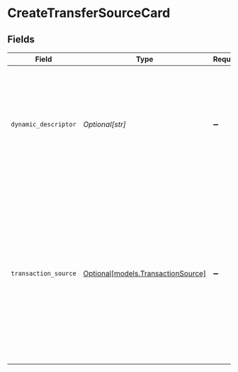 # CreateTransferSourceCard


## Fields

| Field                                                                                                                                                                                            | Type                                                                                                                                                                                             | Required                                                                                                                                                                                         | Description                                                                                                                                                                                      | Example                                                                                                                                                                                          |
| ------------------------------------------------------------------------------------------------------------------------------------------------------------------------------------------------ | ------------------------------------------------------------------------------------------------------------------------------------------------------------------------------------------------ | ------------------------------------------------------------------------------------------------------------------------------------------------------------------------------------------------ | ------------------------------------------------------------------------------------------------------------------------------------------------------------------------------------------------ | ------------------------------------------------------------------------------------------------------------------------------------------------------------------------------------------------ |
| `dynamic_descriptor`                                                                                                                                                                             | *Optional[str]*                                                                                                                                                                                  | :heavy_minus_sign:                                                                                                                                                                               | An optional override of the default card statement descriptor for a transfer. Accounts must be enabled by Moov to set this field.                                                                | WhlBdy *Yoga 11-12                                                                                                                                                                               |
| `transaction_source`                                                                                                                                                                             | [Optional[models.TransactionSource]](../models/transactionsource.md)                                                                                                                             | :heavy_minus_sign:                                                                                                                                                                               | Specifies the nature and initiator of a transaction. <br/><br/>Crucial for recurring and merchant-initiated transactions as per card scheme rules. <br/>Omit for customer-initiated e-commerce transactions. |                                                                                                                                                                                                  |